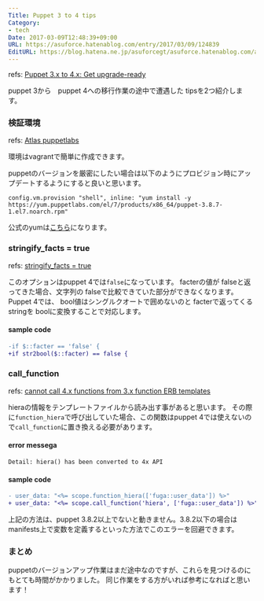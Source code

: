 ```yaml
---
Title: Puppet 3 to 4 tips
Category:
- tech
Date: 2017-03-09T12:48:39+09:00
URL: https://asuforce.hatenablog.com/entry/2017/03/09/124839
EditURL: https://blog.hatena.ne.jp/asuforcegt/asuforce.hatenablog.com/atom/entry/10328749687225339804
---
```


refs: [Puppet 3.x to 4.x: Get upgrade-ready](https://docs.puppet.com/puppet/4.9/upgrade_major_pre.html)

puppet 3から　puppet 4への移行作業の途中で遭遇した tipsを2つ紹介します。

### 検証環境

refs: [Atlas puppetlabs](https://atlas.hashicorp.com/puppetlabs)

環境はvagrantで簡単に作成できます。

puppetのバージョンを厳密にしたい場合は以下のようにプロビジョン時にアップデートするようにすると良いと思います。

```
config.vm.provision "shell", inline: "yum install -y https://yum.puppetlabs.com/el/7/products/x86_64/puppet-3.8.7-1.el7.noarch.rpm"
```

公式のyumは[こちら](http://yum.puppetlabs.com/)になります。

### stringify_facts = true

refs: [stringify_facts = true](https://docs.puppet.com/puppet/3.8/deprecated_settings.html#stringifyfacts--true)

このオプションはpuppet 4では`false`になっています。
facterの値が falseと返ってきた場合、文字列の falseで比較できていた部分ができなくなります。
Puppet 4では、 bool値はシングルクオートで囲めないのと facterで返ってくる stringを boolに変換することで対応します。

#### sample code

```diff
-if $::facter == 'false' {
+if str2bool($::facter) == false {
```

### call_function

refs: [cannot call 4.x functions from 3.x function ERB templates](https://tickets.puppetlabs.com/browse/PUP-4753)

hieraの情報をテンプレートファイルから読み出す事があると思います。
その際に`function_hiera`で呼び出していた場合、この関数はpuppet 4では使えないので`call_function`に置き換える必要があります。

#### error messega

```
Detail: hiera() has been converted to 4x API
```

#### sample code

```diff
- user_data: "<%= scope.function_hiera(['fuga::user_data']) %>"
+ user_data: "<%= scope.call_function('hiera', ['fuga::user_data']) %>"
```

上記の方法は、puppet 3.8.2以上でないと動きません。3.8.2以下の場合は manifests上で変数を定義するといった方法でこのエラーを回避できます。

### まとめ

puppetのバージョンアップ作業はまだ途中なのですが、これらを見つけるのにもとても時間がかかりました。
同じ作業をする方がいれば参考になればと思います！
